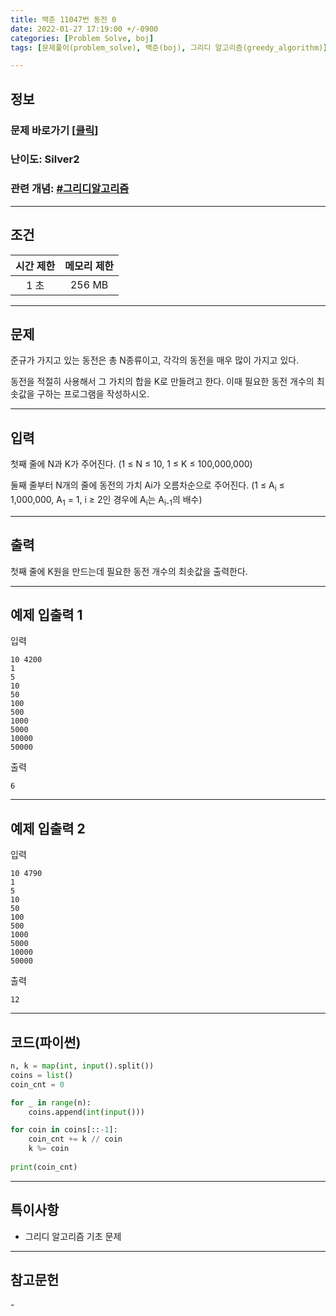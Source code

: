 ```yaml
---
title: 백준 11047번 동전 0
date: 2022-01-27 17:19:00 +/-0900
categories: [Problem Solve, boj]
tags: [문제풀이(problem_solve), 백준(boj), 그리디 알고리즘(greedy_algorithm)]

---
```

## 정보
### 문제 바로가기 [[클릭](https://www.acmicpc.net/problem/11047)]
### 난이도: Silver2
### 관련 개념: [#그리디알고리즘](https://www.acmicpc.net/problemset?sort=ac_desc&algo=33)

---
## 조건

시간 제한|메모리 제한
:---:|:---:
1 초|256 MB

---
## 문제
준규가 가지고 있는 동전은 총 N종류이고, 각각의 동전을 매우 많이 가지고 있다.

동전을 적절히 사용해서 그 가치의 합을 K로 만들려고 한다. 이때 필요한 동전 개수의 최솟값을 구하는 프로그램을 작성하시오.

---
## 입력
첫째 줄에 N과 K가 주어진다. (1 ≤ N ≤ 10, 1 ≤ K ≤ 100,000,000)

둘째 줄부터 N개의 줄에 동전의 가치 Ai가 오름차순으로 주어진다. (1 ≤ A<sub>i</sub> ≤ 1,000,000, A<sub>1</sub> = 1, i ≥ 2인 경우에 A<sub>i</sub>는 A<sub>i-1</sub>의 배수)

---
## 출력
첫째 줄에 K원을 만드는데 필요한 동전 개수의 최솟값을 출력한다.

---
## 예제 입출력 1
입력
```
10 4200
1
5
10
50
100
500
1000
5000
10000
50000
```

출력
```
6
```
---
## 예제 입출력 2
입력
```
10 4790
1
5
10
50
100
500
1000
5000
10000
50000
```

출력
```
12
```

---
## 코드(파이썬)
```python
n, k = map(int, input().split())
coins = list()
coin_cnt = 0

for _ in range(n):
    coins.append(int(input()))

for coin in coins[::-1]:
    coin_cnt += k // coin
    k %= coin
    
print(coin_cnt)

```

---
## 특이사항
- 그리디 알고리즘 기초 문제

---
## 참고문헌
\-
